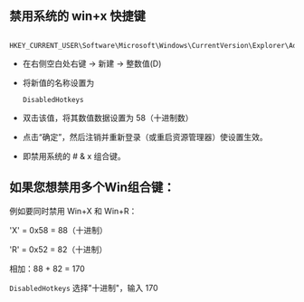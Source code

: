 

 ##  禁用系统的  win+x 快捷键

```

HKEY_CURRENT_USER\Software\Microsoft\Windows\CurrentVersion\Explorer\Advanced

```

- 在右侧空白处右键 -> 新建 -> 整数值(D)

- 将新值的名称设置为      

  `DisabledHotkeys` 

- 双击该值，将其数值数据设置为 58（十进制数）

- 点击“确定”，然后注销并重新登录（或重启资源管理器）使设置生效。
 
- 即禁用系统的 # & x 组合键。


## 如果您想禁用多个Win组合键：

例如要同时禁用 Win+X 和 Win+R：

'X' = 0x58 = 88（十进制）

'R' = 0x52 = 82（十进制）

相加：88 + 82 = 170

  `DisabledHotkeys`    选择"十进制"，输入 170